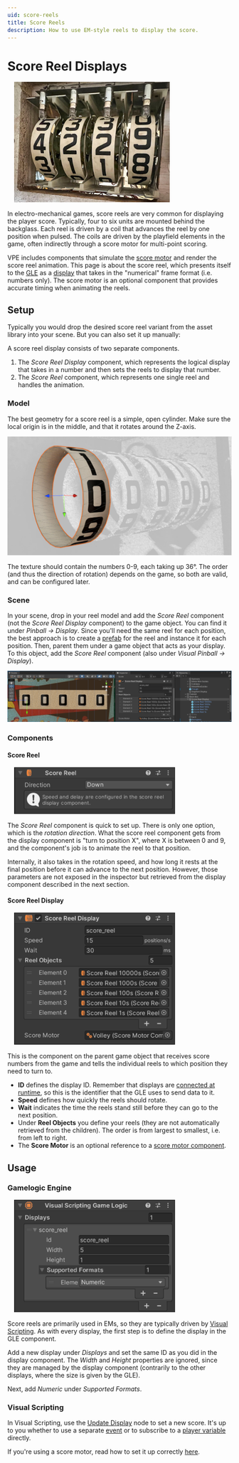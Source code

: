 ```yaml
---
uid: score-reels
title: Score Reels
description: How to use EM-style reels to display the score.
---
```


# Score Reel Displays

<img src="score-reels.jpg" width="350" alt="Score Reels a of a Gottlieb Volley" class="img-fluid float-end" style="margin-left: 15px"/>

In electro-mechanical games, score reels are very common for displaying the player score. Typically, four to six units are mounted behind the backglass. Each reel is driven by a coil that advances the reel by one position when pulsed. The coils are driven by the playfield elements in the game, often indirectly through a score motor for multi-point scoring.

VPE includes components that simulate the [score motor](xref:score-motors) and render the score reel animation. This page is about the score reel, which presents itself to the [GLE](xref:gamelogic_engine) as a [display](xref:displays) that takes in the "numerical" frame format (i.e. numbers only). The score motor is an optional component that provides accurate timing when animating the reels.

## Setup

Typically you would drop the desired score reel variant from the asset library into your scene. But you can also set it up manually:

A score reel display consists of two separate components.

1. The *Score Reel Display* component, which represents the logical display that takes in a number and then sets the reels to display that number.
2. The *Score Reel* component, which represents one single reel and handles the animation.

### Model

The best geometry for a score reel is a simple, open cylinder. Make sure the local origin is in the middle, and that it rotates around the Z-axis.

![Score reel geometry](score-reels-geometry.jpg)

The texture should contain the numbers 0-9, each taking up 36°. The order (and thus the direction of rotation) depends on the game, so both are valid, and can be configured later.

### Scene

In your scene, drop in your reel model and add the *Score Reel* component (not the *Score Reel Display* component) to the game object. You can find it under *Pinball -> Display*. Since you'll need the same reel for each position, the best approach is to create a [prefab](https://docs.unity3d.com/Manual/Prefabs.html) for the reel and instance it for each position. Then, parent them under a game object that acts as your display. To this object, add the *Score Reel* component (also under *Visual Pinball -> Display*).

![Score reel scene](score-reels-scene.png)

### Components

#### Score Reel

<img src="score-reel-inspector.png" width="362" alt="Score Reel Inspector" class="img-fluid float-end" style="margin-left: 15px"/>

The *Score Reel* component is quick to set up. There is only one option, which is the *rotation direction*. What the score reel component gets from the display component is "turn to position X", where X is between 0 and 9, and the component's job is to animate the reel to that position.

Internally, it also takes in the rotation speed, and how long it rests at the final position before it can advance to the next position. However, those parameters are not exposed in the inspector but retrieved from the display component described in the next section.

#### Score Reel Display

<img src="score-reel-display-inspector.png" width="362" alt="Score Reel Display Inspector" class="img-fluid float-end" style="margin-left: 15px"/>

This is the component on the parent game object that receives score numbers from the game and tells the individual reels to which position they need to turn to. 

- **ID** defines the display ID. Remember that displays are [connected at runtime](xref:displays#setup), so this is the identifier that the GLE uses to send data to it.
- **Speed** defines how quickly the reels should rotate.
- **Wait** indicates the time the reels stand still before they can go to the next position.
- Under **Reel Objects** you define your reels (they are not automatically retrieved from the children). The order is from largest to smallest, i.e. from left to right.
- The **Score Motor** is an optional reference to a [score motor component](xref:score-motors).


## Usage

### Gamelogic Engine

<img src="score-reel-uvs-display.png" width="362" alt="Score Reel Display Inspector" class="img-fluid float-end" style="margin-left: 15px"/>

Score reels are primarily used in EMs, so they are typically driven by [Visual Scripting](xref:uvs_index). As with every display, the first step is to define the display in the GLE component.

Add a new display under *Displays* and set the same ID as you did in the display component. The *Width* and *Height* properties are ignored, since they are managed by the display component (contrarily to the other displays, where the size is given by the GLE).

Next, add *Numeric* under *Supported Formats*.

### Visual Scripting

In Visual Scripting, use the [Update Display](xref:uvs_node_reference#update-display) node to set a new score. It's up to you whether to use a separate [event](xref:uvs_setup#events) or to subscribe to a [player variable](xref:uvs_variables) directly.

If you're using a score motor, read how to set it up correctly [here](xref:score-motors#usage).
